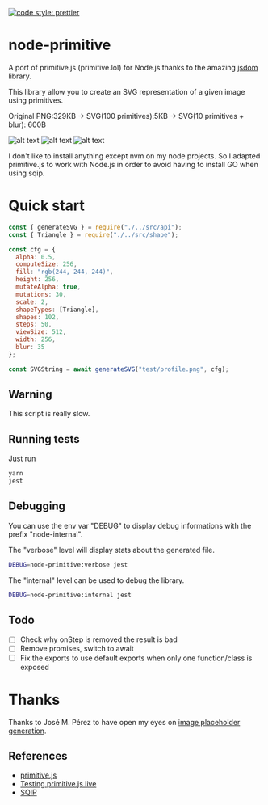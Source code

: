 [![code style: prettier](https://img.shields.io/badge/code_style-prettier-ff69b4.svg?style=flat-square)](https://github.com/prettier/prettier)

# node-primitive

A port of primitive.js (primitive.lol) for Node.js thanks to the amazing
[jsdom](https://github.com/tmpvar/jsdom) library.

This library allow you to create an SVG representation of a given image using
primitives.

Original PNG:329KB -> SVG(100 primitives):5KB -> SVG(10 primitives + blur): 600B

![alt text](https://github.com/vincentdesmares/node-primitive/raw/master/samples/profile.png "Origin picture (329KB)")
![alt text](https://github.com/vincentdesmares/node-primitive/raw/master/samples/generated.png "Generated svg (5KB)")
![alt text](https://github.com/vincentdesmares/node-primitive/raw/master/samples/generated-blur.png "With blur & 10 triangles (5KB)")

I don't like to install anything except nvm on my node projects. So I adapted
primitive.js to work with Node.js in order to avoid having to install GO when
using sqip.

# Quick start

```javascript
const { generateSVG } = require("./../src/api");
const { Triangle } = require("./../src/shape");

const cfg = {
  alpha: 0.5,
  computeSize: 256,
  fill: "rgb(244, 244, 244)",
  height: 256,
  mutateAlpha: true,
  mutations: 30,
  scale: 2,
  shapeTypes: [Triangle],
  shapes: 102,
  steps: 50,
  viewSize: 512,
  width: 256,
  blur: 35
};

const SVGString = await generateSVG("test/profile.png", cfg);
```

## Warning

This script is really slow.

## Running tests

Just run

```bash
yarn
jest
```

## Debugging

You can use the env var "DEBUG" to display debug informations with the prefix
"node-internal".

The "verbose" level will display stats about the generated file.

```bash
DEBUG=node-primitive:verbose jest
```

The "internal" level can be used to debug the library.

```bash
DEBUG=node-primitive:internal jest
```

## Todo

* [ ] Check why onStep is removed the result is bad
* [ ] Remove promises, switch to await
* [ ] Fix the exports to use default exports when only one function/class is
      exposed

# Thanks

Thanks to José M. Pérez to have open my eyes on
[image placeholder generation](https://medium.freecodecamp.org/using-svg-as-placeholders-more-image-loading-techniques-bed1b810ab2c).

## References

* [primitive.js](https://github.com/ondras/primitive.js)
* [Testing primitive.js live](https://ondras.github.io/primitive.js/)
* [SQIP](https://github.com/technopagan/sqip)
